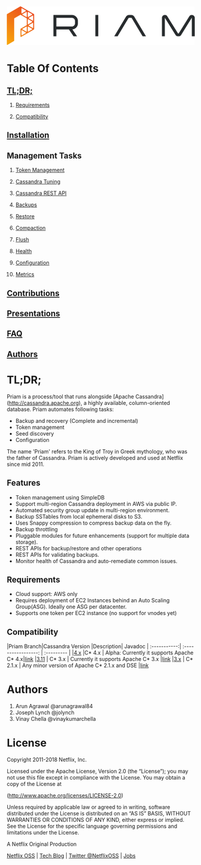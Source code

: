 <h1 align="center">
  <img src="images/priam.png" alt="Priam Logo" />
</h1>

# Table Of Contents

## [TL;DR;](#tldr)

1. [Requirements](#requirements)

1. [Compatibility](#compatibility)

## [Installation](docs/installation.html)

## Management Tasks
1. [Token Management](docs/tokenmanagement.html)

1. [Cassandra Tuning](docs/cassandratuning.html)

1. [Cassandra REST API](docs/cassandrarestapi.html)

1. [Backups](docs/backups.html)

1. [Restore](docs/restore.html)

1. [Compaction](docs/compaction.html)

1. [Flush](docs/flush.html)

1. [Health](docs/health.html)

1. [Configuration](docs/configuration.html)

1. [Metrics](docs/metrics.html)

## [Contributions](docs/contributions.html)

## [Presentations](docs/presentations.html)

## [FAQ](faq/faq.html)

## [Authors](#authors)


# TL;DR;


Priam is a process/tool that runs alongside [Apache Cassandra] (http://cassandra.apache.org), a highly available, column-oriented database. Priam automates following tasks:

* Backup and recovery (Complete and incremental)
* Token management
* Seed discovery
* Configuration

The name 'Priam' refers to the King of Troy in Greek mythology, who was the father of Cassandra. Priam is actively developed and used at Netflix since mid 2011.

## Features
* Token management using SimpleDB
* Support multi-region Cassandra deployment in AWS via public IP.
* Automated security group update in multi-region environment.
* Backup SSTables from local ephemeral disks to S3.
* Uses Snappy compression to compress backup data on the fly.
* Backup throttling
* Pluggable modules for future enhancements (support for multiple data storage).
* REST APIs for backup/restore and other operations
* REST APIs for validating backups. 
* Monitor health of Cassandra and auto-remediate common issues. 

## Requirements
* Cloud support: AWS only
* Requires deployment of EC2 Instances behind an Auto Scaling Group(ASG). Ideally one ASG per datacenter.
* Supports one token per EC2 instance (no support for vnodes yet)

## Compatibility

|Priam Branch|Cassandra Version |Description| Javadoc
| :-----------:| :-----------------: | :---------  |
|[4.x](https://github.com/Netflix/Priam/tree/4.x)       |C* 4.x                      | Alpha: Currently it supports Apache C* 4.x|[link](https://www.javadoc.io/doc/com.netflix.priam/priam/4.0.0-alpha7)
|[3.11](https://github.com/Netflix/Priam/tree/3.11)                 | C* 3.x                     | Currently it supports Apache C* 3.x |[link](https://www.javadoc.io/doc/com.netflix.priam/priam/3.11.35)
|[3.x](https://github.com/Netflix/Priam/tree/3.x)                  | C* 2.1.x                  | Any minor version of Apache C* 2.1.x and DSE |[link](https://www.javadoc.io/doc/com.netflix.priam/priam/3.1.65)

# Authors 
1. Arun Agrawal @arunagrawal84
2. Joseph Lynch @jolynch
3. Vinay Chella @vinaykumarchella

# License
Copyright 2011-2018 Netflix, Inc.

Licensed under the Apache License, Version 2.0 (the “License”); you may not use this file except in compliance with the License. You may obtain a copy of the License at

(http://www.apache.org/licenses/LICENSE-2.0)

Unless required by applicable law or agreed to in writing, software distributed under the License is distributed on an “AS IS” BASIS, WITHOUT WARRANTIES OR CONDITIONS OF ANY KIND, either express or implied. See the License for the specific language governing permissions and limitations under the License.

A Netflix Original Production

[Netflix OSS](http://netflix.github.io/#repo) | [Tech Blog](https://medium.com/netflix-techblog) | [Twitter @NetflixOSS](https://twitter.com/NetflixOSS) | [Jobs](https://jobs.netflix.com/)
